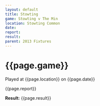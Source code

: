 ```yaml
---
layout: default
title: Stowting
game: Stowting v The Min
location: Stowting Common
date: 
report: 
result: 
parent: 2013 Fixtures
---
```


# {{page.game}}

Played at {{page.location}} on {{page.date}}

{{page.report}}

**Result:** {{page.result}}
